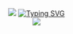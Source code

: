 <div align="center">
<img src="https://capsule-render.vercel.app/api?type=venom&height=160&color=0:ffc400,100:e62525&text=Luciano&textBg=false&fontColor=ffffff&stroke=000000" /> </img>
  <a href="https://git.io/typing-svg"><img src="https://readme-typing-svg.demolab.com?font=Fira+Code&duration=3000&pause=3000&color=ffc400&center=true&vCenter=true&width=435&lines=Welcome+To+my+Github+%F0%9F%9A%80" alt="Typing SVG" /></a>
</div>
<div align="center">

<picture >
  <source 
    srcset="https://github-readme-stats.vercel.app/api?username=Luciano-Jr&show_icons=true&theme=maroongold"
    media="(prefers-color-scheme: dark)"
  />
  <img src="https://github-readme-stats.vercel.app/api?username=anuraghazra&show_icons=true" />
</picture>
</div>
  <!--
**Luciano-Jr/Luciano-Jr** is a ✨ _special_ ✨ repository because its `README.md` (this file) appears on your GitHub profile.

Here are some ideas to get you started:

- 🔭 I’m currently working on ...
- 🌱 I’m currently learning ...
- 👯 I’m looking to collaborate on ...
- 🤔 I’m looking for help with ...
- 💬 Ask me about ...
- 📫 How to reach me: ...
- 😄 Pronouns: ...
- ⚡ Fun fact: ...
-->
